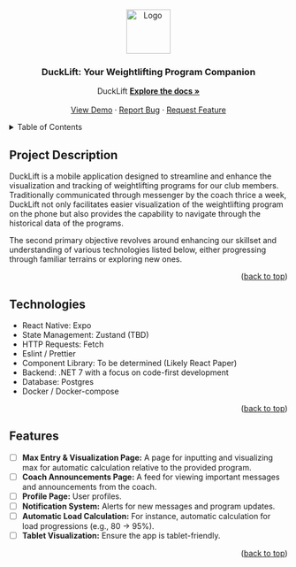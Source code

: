 <a name="readme-top"></a>

<!-- PROJECT LOGO -->
<br />
<div align="center">
  <a href="https://github.com/YourGitHubUsername/DuckLift">
    <!-- Replace the URL above with the actual URL of your project -->
    <img src="path-to-your-logo-if-available" alt="Logo" width="80" height="80">
    <!-- Replace "path-to-your-logo-if-available" with the actual path to your logo if you have one -->
  </a>

<h3 align="center">DuckLift: Your Weightlifting Program Companion</h3>

  <p align="center">
    DuckLift
    <a href="https://github.com/YourGitHubUsername/DuckLift"><strong>Explore the docs »</strong></a>
    <!-- Replace "YourGitHubUsername" with your actual GitHub username -->
    <br />
    <br />
    <a href="your-demo-url-if-available">View Demo</a>
    <!-- Replace "your-demo-url-if-available" with the actual URL of your demo if you have one -->
    ·
    <a href="https://github.com/YourGitHubUsername/DuckLift/issues">Report Bug</a>
    ·
    <a href="https://github.com/YourGitHubUsername/DuckLift/pulls">Request Feature</a>
  </p>
</div>

<!-- TABLE OF CONTENTS -->
<details>
  <summary>Table of Contents</summary>
  <ol>
    <li><a href="#project-description">Project Description</a></li>
    <li><a href="#technologies">Technologies</a></li>
    <li><a href="#features">Features</a></li>
    <!-- Add more sections as per your requirement -->
  </ol>
</details>

<!-- PROJECT DESCRIPTION -->
## Project Description

DuckLift is a mobile application designed to streamline and enhance the visualization and tracking of weightlifting programs for our club members. Traditionally communicated through messenger by the coach thrice a week, DuckLift not only facilitates easier visualization of the weightlifting program on the phone but also provides the capability to navigate through the historical data of the programs.

The second primary objective revolves around enhancing our skillset and understanding of various technologies listed below, either progressing through familiar terrains or exploring new ones.

<p align="right">(<a href="#readme-top">back to top</a>)</p>

<!-- TECHNOLOGIES -->
## Technologies

- React Native: Expo
- State Management: Zustand (TBD) <!-- To Be Determined -->
- HTTP Requests: Fetch
- Eslint / Prettier
- Component Library: To be determined (Likely React Paper)
- Backend: .NET 7 with a focus on code-first development
- Database: Postgres
- Docker / Docker-compose

<p align="right">(<a href="#readme-top">back to top</a>)</p>

<!-- FEATURES -->
## Features

- [ ] **Max Entry & Visualization Page:** A page for inputting and visualizing max for automatic calculation relative to the provided program.
- [ ] **Coach Announcements Page:** A feed for viewing important messages and announcements from the coach.
- [ ] **Profile Page:** User profiles.
- [ ] **Notification System:** Alerts for new messages and program updates.
- [ ] **Automatic Load Calculation:** For instance, automatic calculation for load progressions (e.g., 80 → 95%).
- [ ] **Tablet Visualization:** Ensure the app is tablet-friendly.

<p align="right">(<a href="#readme-top">back to top</a>)</p>

<!-- ADDITIONAL SECTIONS -->
<!-- Add more sections as per your project's requirements -->

<!-- MARKDOWN LINKS & IMAGES -->
<!-- You might want to include some shields for contributors, issues, etc. -->

